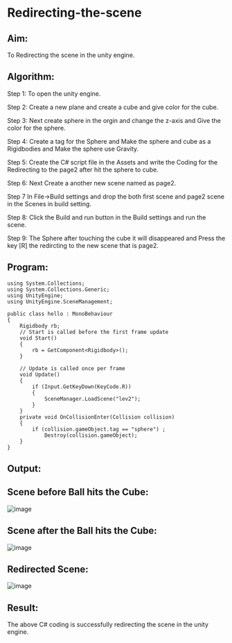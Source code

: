 # Redirecting-the-scene

## Aim:
To Redirecting the scene in the unity engine.
## Algorithm:
Step 1:
To open the unity engine.

Step 2:
Create a new plane and create a cube and give color for the cube.

Step 3:
Next create sphere in the orgin and change the z-axis and Give the color for the sphere.

Step 4:
Create a tag for the Sphere and Make the sphere and cube as a Rigidbodies and Make the sphere use Gravity.

Step 5:
Create the C# script file in the Assets and write the Coding for the Redirecting to the page2 after hit the sphere to cube.

Step 6:
Next Create a another new scene named as page2.

Step 7
In File->Build settings and drop the both first scene and page2 scene in the Scenes in build setting.

Step 8:
Click the Build and run button in the Build settings and run the scene.

Step 9:
The Sphere after touching the cube it will disappeared and Press the key [R] the redircting to the new scene that is page2.
## Program:
~~~
using System.Collections;
using System.Collections.Generic;
using UnityEngine;
using UnityEngine.SceneManagement;

public class hello : MonoBehaviour
{
    Rigidbody rb;
    // Start is called before the first frame update
    void Start()
    {
        rb = GetComponent<Rigidbody>();
    }

    // Update is called once per frame
    void Update()
    {
        if (Input.GetKeyDown(KeyCode.R))
        {
            SceneManager.LoadScene("lev2");
        }
    }
    private void OnCollisionEnter(Collision collision)
    {
        if (collision.gameObject.tag == "sphere") ;
            Destroy(collision.gameObject);
    }
}
~~~

## Output:
## Scene before Ball hits the Cube:
![image](https://user-images.githubusercontent.com/94187572/204089884-aecceecb-fe28-4619-aeff-8efdf56d3190.png)
## Scene after the Ball hits the Cube:
![image](https://user-images.githubusercontent.com/94187572/204089901-f5b2c3f5-2b49-4952-8b90-a966de11c9f4.png)
## Redirected Scene:
![image](https://user-images.githubusercontent.com/94187572/204089920-64749301-1e9c-4a08-9709-fe20558eb8fb.png)




## Result:
The above C# coding is successfully redirecting the scene in the unity engine.


